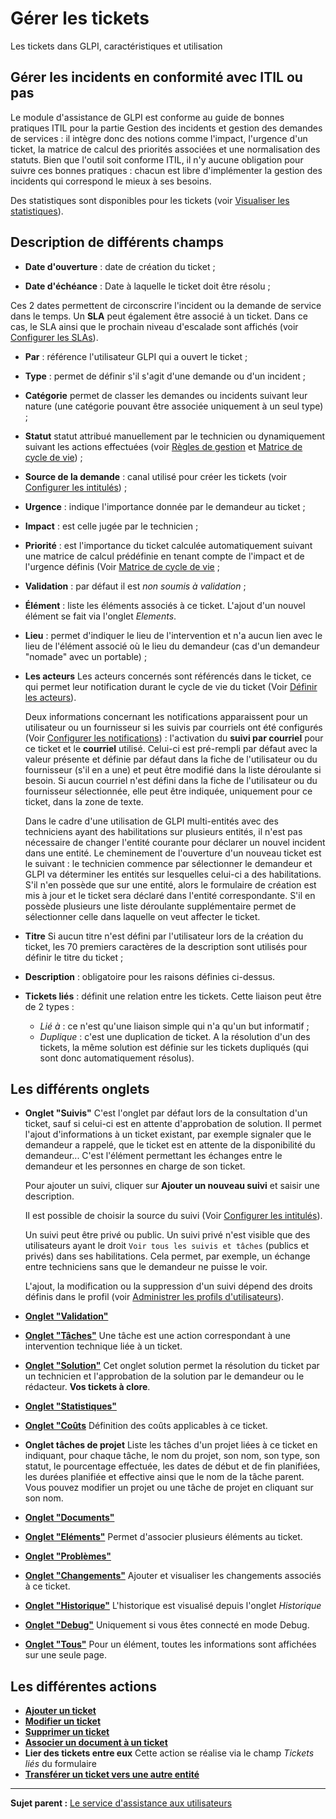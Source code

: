 Gérer les tickets
=================

Les tickets dans GLPI, caractéristiques et utilisation

Gérer les incidents en conformité avec ITIL ou pas
--------------------------------------------------

Le module d'assistance de GLPI est conforme au guide de bonnes pratiques ITIL pour la partie Gestion des incidents et gestion des demandes de services : il intègre donc des notions comme l'impact, l'urgence d'un ticket, la matrice de calcul des priorités associées et une normalisation des statuts. Bien que l'outil soit conforme ITIL, il n'y aucune obligation pour suivre ces bonnes pratiques : chacun est libre d'implémenter la gestion des incidents qui correspond le mieux à ses besoins.

Des statistiques sont disponibles pour les tickets (voir [Visualiser les statistiques](04_Module_Assistance/11_Statistiques.md "Les rapports concernant les tickets sont disponibles dans le menu Assistance > Statistiques")).


Description de différents champs
--------------------------------
- **Date d'ouverture** : date de création du ticket ;

- **Date d'échéance** : Date à laquelle le ticket doit être résolu ;

Ces 2 dates permettent de circonscrire l'incident ou la demande de service dans le temps. Un **SLA** peut également être associé à un ticket. Dans ce cas, le SLA ainsi que le prochain niveau d'escalade sont affichés (voir [Configurer les SLAs](08_Module_Configuration/05_Sla/01_Sla.md "Dans GLPI, administrer les SLAs peut se faire à partir du menu Configuration > SLAs.")).

- **Par** : référence l'utilisateur GLPI qui a ouvert le ticket ;

- **Type** : permet de définir s'il s'agit d'une demande ou d'un incident ;

- **Catégorie** permet de classer les demandes ou incidents suivant leur nature (une catégorie pouvant être associée uniquement à un seul type) ;

- **Statut** statut attribué manuellement par le technicien ou dynamiquement suivant les actions effectuées (voir [Règles de gestion](04_Module_Assistance/04_Tickets/01_Règles_de_gestion.md) et [Matrice de cycle de vie](04_Module_Assistance/05_Les_matrices_de_cycle_de_vie.md)) ;

- **Source de la demande** : canal utilisé pour créer les tickets (voir [Configurer les intitulés](08_Module_Configuration/02_Intitulés/01_Intitulés.md "Les intitulés se configurent depuis le menu Configuration > Intitulés")) ;

- **Urgence** : indique l'importance donnée par le demandeur au ticket ;

- **Impact** : est celle jugée par le technicien ;

- **Priorité** : est l'importance du ticket calculée automatiquement suivant une matrice de calcul prédéfinie en tenant compte de l'impact et de l'urgence définis (Voir [Matrice de cycle de vie](04_Module_Assistance/05_Les_matrices_de_cycle_de_vie.md) ;

- **Validation** : par défaut il est *non soumis à validation* ;

- **Élément** : liste les éléments associés à ce ticket. L'ajout d'un nouvel élément se fait via l'onglet *Elements*.

- **Lieu** : permet d'indiquer le lieu de l'intervention et n'a aucun lien avec le lieu de l'élément associé où le lieu du demandeur (cas d'un demandeur "nomade" avec un portable) ;

- **Les acteurs**
  Les acteurs concernés sont référencés dans le ticket, ce qui permet leur notification durant le cycle de vie du ticket (Voir [Définir les acteurs](04_Module_Assistance/02_Définir_les_Acteurs.md)).

  Deux informations concernant les notifications apparaissent pour un utilisateur ou un fournisseur si les suivis par courriels ont été configurés (Voir [Configurer les notifications](08_Module_Configuration/04_Notifications/01_Configurer_les_notifications.md "Les notifications se configurent depuis le menu Configuration > Notifications ;")) : l'activation du **suivi par courriel** pour ce ticket et le **courriel** utilisé. Celui-ci est pré-rempli par défaut avec la valeur présente et définie par défaut dans la fiche de l'utilisateur ou du fournisseur (s'il en a une) et peut être modifié dans la liste déroulante si besoin. Si aucun courriel n'est défini dans la fiche de l'utilisateur ou du fournisseur sélectionnée, elle peut être indiquée, uniquement pour ce ticket, dans la zone de texte.

  Dans le cadre d'une utilisation de GLPI multi-entités avec des techniciens ayant des habilitations sur plusieurs entités, il n'est pas nécessaire de changer l'entité courante pour déclarer un nouvel incident
dans une entité. Le cheminement de l'ouverture d'un nouveau ticket est le suivant : le technicien commence par sélectionner le demandeur et GLPI va déterminer les entités sur lesquelles celui-ci a des habilitations. 
  S'il n'en possède que sur une entité, alors le formulaire de création est mis à jour et le ticket sera déclaré dans l'entité correspondante.
  S'il en possède plusieurs une liste déroulante supplémentaire permet de sélectionner celle dans laquelle on veut affecter le ticket.

- **Titre**
  Si aucun titre n'est défini par l'utilisateur lors de la création du ticket, les 70 premiers caractères de la description sont utilisés pour définir le titre du ticket ;

- **Description** : obligatoire pour les raisons définies ci-dessus.

- **Tickets liés** : définit une relation entre les tickets. 
  Cette liaison peut être de 2 types :
  -   *Lié à* : ce n'est qu'une liaison simple qui n'a qu'un but informatif ;
  -   *Duplique* : c'est une duplication de ticket. A la résolution d'un des tickets, la même solution est définie sur les tickets dupliqués (qui sont donc automatiquement résolus).


Les différents onglets
----------------------
-   **Onglet "Suivis"**
    C'est l'onglet par défaut lors de la consultation d'un ticket, sauf si celui-ci est en attente d'approbation de solution. 
    Il permet l'ajout d'informations à un ticket existant, par exemple signaler que le demandeur a rappelé, que le ticket est en attente de la disponibilité du demandeur... 
    C'est l'élément permettant les échanges entre le demandeur et les personnes en charge de son ticket.

    Pour ajouter un suivi, cliquer sur **Ajouter un nouveau suivi** et saisir une description.

    Il est possible de choisir la source du suivi (Voir [Configurer les intitulés](08_Module_Configuration/02_Intitulés/01_Intitulés.md "Les intitulés se configurent depuis le menu Configuration > Intitulés")).

    Un suivi peut être privé ou public. Un suivi privé n'est visible que des utilisateurs ayant le droit `Voir tous les suivis et tâches` (publics et privés) dans ses habilitations. Cela permet, par exemple, un échange entre techniciens sans que le demandeur ne puisse le voir.

    L'ajout, la modification ou la suppression d'un suivi dépend des droits définis dans le profil (voir [Administrer les profils d'utilisateurs](07_Module_Administration/07_Profils/01_Profils.md "Dans GLPI, administrer les profils peut se faire à partir du menu Administration > Profils.")).


-   **[Onglet "Validation"](Les_différents_onglets/Onglet_Validations.md)**


-   **[Onglet "Tâches"](Les_différents_onglets/Onglet_Tâches.md)**
    Une tâche est une action correspondant à une intervention technique liée à un ticket.


-   **[Onglet "Solution"](Les_différents_onglets/Onglet_Solution.md)**
    Cet onglet solution permet la résolution du ticket par un technicien et l'approbation de la solution par le demandeur ou le rédacteur.
**Vos tickets à clore**.


-   **[Onglet "Statistiques"](Les_différents_onglets/Onglet_Statistiques.md)**


-   **[Onglet "Coûts](Les_différents_onglets/Onglet_Coûts.md)**
    Définition des coûts applicables à ce ticket.


-   **Onglet tâches de projet**
    Liste les tâches d'un projet liées à ce ticket en indiquant, pour chaque tâche, le nom du projet, son nom, son type, son statut, le pourcentage effectuée, les dates de début et de fin planifiées, les durées planifiée et effective ainsi que le nom de la tâche parent.
    Vous pouvez modifier un projet ou une tâche de projet en cliquant sur son nom.


-   **[Onglet "Documents"](Les_différents_onglets/Onglet_Documents.md)**


-   **[Onglet "Eléments"](Les_différents_onglets/Onglet_Eléments.md)**
    Permet d'associer plusieurs éléments au ticket.


-   **[Onglet "Problèmes"](Les_différents_onglets/Onglet_Problèmes.md)**

-   **[Onglet "Changements"](Les_différents_onglets/Onglet_Changements.md)**
    Ajouter et visualiser les changements associés à ce ticket.

-   **[Onglet "Historique"](Les_différents_onglets/Onglet_Historique.md)**
     L'historique est visualisé depuis l'onglet *Historique*

-   **[Onglet "Debug"](Les_différents_onglets/Onglet_Debug.md)**
    Uniquement si vous êtes connecté en mode Debug.

-   **[Onglet "Tous"](Les_différents_onglets/Onglet_Tous.md)**
     Pour un élément, toutes les informations sont affichées sur une seule page.


Les différentes actions
-----------------------
-   **[Ajouter un ticket](04_Module_Assistance/05_Créer_un_ticket.md)**
-   **[Modifier un ticket](Les_différentes_actions/Modifier_un_objet.md)**
-   **[Supprimer un ticket](Les_différentes_actions/Supprimer_un_objet.md)**
-   **[Associer un document à un ticket](Les_différentes_actions/Lier_un_document_à_un_objet.md)**
-   **Lier des tickets entre eux**
    Cette action se réalise via le champ *Tickets liés* du formulaire
-   **[Transférer un ticket vers une autre entité](Les_différentes_actions/Transférer_un_objet.md)**


--------
**Sujet parent :** [Le service d'assistance aux utilisateurs](04_Module_Assistance/01_Module_Assistance.md "Le service d'Assistance aux utilisateurs de GLPI")
